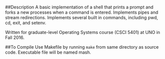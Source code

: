 ##Description
A basic implementation of a shell that prints a prompt and forks a new processes when a command is entered. Implements pipes and stream redirections. Implements several built in commands, including pwd, cd, exit, and setenv. 

Written for graduate-level Operating Systems course (CSCI 5401) at UNO in Fall 2016. 

##To Compile
Use Makefile by running `make` from same directory as source code. 
Executable file will be named mash. 

